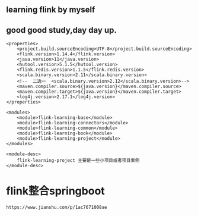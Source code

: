 ## learning flink by myself
## good good study,day day up.

    <properties>
        <project.build.sourceEncoding>UTF-8</project.build.sourceEncoding>
        <flink.version>1.14.4</flink.version>
        <java.version>11</java.version>
        <hutool.version>5.1.5</hutool.version>
        <flink.redis.version>1.1.5</flink.redis.version>
        <scala.binary.version>2.11</scala.binary.version>
        <!--  二选一  <scala.binary.version>2.12</scala.binary.version>-->
        <maven.compiler.source>${java.version}</maven.compiler.source>
        <maven.compiler.target>${java.version}</maven.compiler.target>
        <log4j.version>2.17.1</log4j.version>
    </properties>

    <modules>
        <module>flink-learning-base</module>
        <module>flink-learning-connectors</module>
        <module>flink-learning-common</module>
        <module>flink-learning-book</module>
        <module>flink-learning-project</module>
    </modules>
    
    <module-desc>
        flink-learning-project 主要是一些小项目或者项目案例
    </module-desc> 

# flink整合springboot
`https://www.jianshu.com/p/1ac7671008ae`